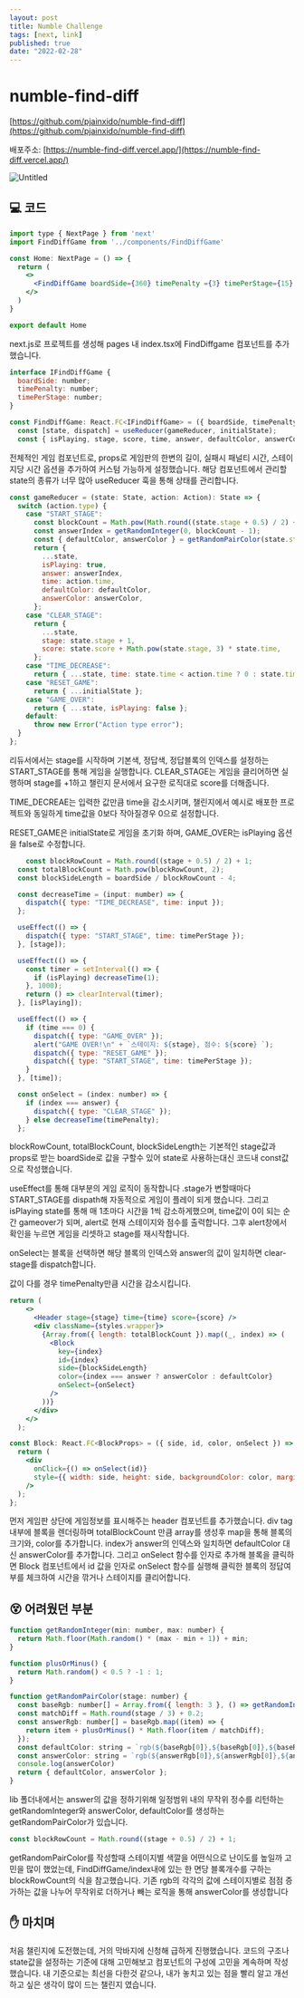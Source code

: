 ```yaml
---
layout: post
title: Numble Challenge  
tags: [next, link]
published: true 
date: "2022-02-28"
---
```


# numble-find-diff

[https://github.com/pjainxido/numble-find-diff](https://github.com/pjainxido/numble-find-diff)

배포주소: [https://numble-find-diff.vercel.app/](https://numble-find-diff.vercel.app/)

![Untitled](/postimgs/NumbleCh/Untitled.png)

## 💻 코드

```jsx
import type { NextPage } from 'next'
import FindDiffGame from '../components/FindDiffGame'

const Home: NextPage = () => {
  return (
    <>
      <FindDiffGame boardSide={360} timePenalty ={3} timePerStage={15} />
    </>
  )
}

export default Home
```

next.js로 프로젝트를 생성해 pages 내 index.tsx에 FindDiffgame 컴포넌트를 추가했습니다.

```jsx
interface IFindDiffGame {
  boardSide: number;
  timePenalty: number;
  timePerStage: number;
}

const FindDiffGame: React.FC<IFindDiffGame> = ({ boardSide, timePenalty, timePerStage }) => {
  const [state, dispatch] = useReducer(gameReducer, initialState);
  const { isPlaying, stage, score, time, answer, defaultColor, answerColor } = state;
```

전체적인 게임 컴포넌트로, props로 게임판의 한변의 길이, 실패시 패널티 시간, 스테이지당 시간 옵션을 추가하여 커스텀 가능하게 설정했습니다. 해당 컴포넌트에서 관리할 state의 종류가 너무 많아 useReducer 훅을 통해 상태를 관리합니다.

```jsx
const gameReducer = (state: State, action: Action): State => {
  switch (action.type) {
    case "START_STAGE":
      const blockCount = Math.pow(Math.round((state.stage + 0.5) / 2) + 1, 2);
      const answerIndex = getRandomInteger(0, blockCount - 1);
      const { defaultColor, answerColor } = getRandomPairColor(state.stage);
      return {
        ...state,
        isPlaying: true,
        answer: answerIndex,
        time: action.time,
        defaultColor: defaultColor,
        answerColor: answerColor,
      };
    case "CLEAR_STAGE":
      return {
        ...state,
        stage: state.stage + 1,
        score: state.score + Math.pow(state.stage, 3) * state.time,
      };
    case "TIME_DECREASE":
      return { ...state, time: state.time < action.time ? 0 : state.time - action.time };
    case "RESET_GAME":
      return { ...initialState };
    case "GAME_OVER":
      return { ...state, isPlaying: false };
    default:
      throw new Error("Action type error");
  }
};
```

리듀서에서는 stage를 시작하며 기본색, 정답색, 정답블록의 인덱스를 설정하는 START_STAGE를 통해 게임을 실행합니다. 
CLEAR_STAGE는 게임을 클리어하면 실행하며 stage를 +1하고 챌린지 문서에서 요구한 로직대로 score를 더해줍니다.

TIME_DECREAE는 입력한 값만큼  time을 감소시키며, 챌린지에서 예시로 배포한 프로젝트와 동일하게 time값을 0보다 작아질경우 0으로 설정합니다.

RESET_GAME은 initialState로 게임을 초기화 하며, GAME_OVER는 isPlaying 옵션을 false로 수정합니다.

```jsx
	const blockRowCount = Math.round((stage + 0.5) / 2) + 1;
  const totalBlockCount = Math.pow(blockRowCount, 2);
  const blockSideLength = boardSide / blockRowCount - 4;

  const decreaseTime = (input: number) => {
    dispatch({ type: "TIME_DECREASE", time: input });
  };

  useEffect(() => {
    dispatch({ type: "START_STAGE", time: timePerStage });
  }, [stage]);

  useEffect(() => {
    const timer = setInterval(() => {
      if (isPlaying) decreaseTime(1);
    }, 1000);
    return () => clearInterval(timer);
  }, [isPlaying]);

  useEffect(() => {
    if (time === 0) {
      dispatch({ type: "GAME_OVER" });
      alert("GAME OVER!\n" + `스테이지: ${stage}, 점수: ${score} `);
      dispatch({ type: "RESET_GAME" });
      dispatch({ type: "START_STAGE", time: timePerStage });
    }
  }, [time]);

  const onSelect = (index: number) => {
    if (index === answer) {
      dispatch({ type: "CLEAR_STAGE" });
    } else decreaseTime(timePenalty);
  };
```

blockRowCount, totalBlockCount, blockSideLength는 기본적인 stage값과 props로 받는 boardSide로 값을 구할수 있어 state로 사용하는대신 코드내 const값으로 작성했습니다.

useEffect를 통해 대부분의 게임 로직이 동작합니다 .stage가 변할때마다 START_STAGE를 dispath해 자동적으로 게임이 플레이 되게 했습니다. 
그리고 isPlaying state를 통해 매 1초마다 시간을 1씩 감소하게했으며, time값이 0이 되는 순간 gameover가 되며, alert로 현재 스테이지와 점수를 출력합니다. 그후 alert창에서 확인을 누르면 게임을 리셋하고 stage를 재시작합니다. 

onSelect는 블록을 선택하면 해당 블록의 인덱스와 answer의 값이 일치하면 clear-stage를 dispatch합니다. 

값이 다를 경우 timePenalty만큼 시간을 감소시킵니다.

```jsx
return (
    <>
      <Header stage={stage} time={time} score={score} />
      <div className={styles.wrapper}>
        {Array.from({ length: totalBlockCount }).map((_, index) => (
          <Block
            key={index}
            id={index}
            side={blockSideLength}
            color={index === answer ? answerColor : defaultColor}
            onSelect={onSelect}
          />
        ))}
      </div>
    </>
  );
```

```jsx
const Block: React.FC<BlockProps> = ({ side, id, color, onSelect }) => {
  return (
    <div
      onClick={() => onSelect(id)}
      style={{ width: side, height: side, backgroundColor: color, margin: 2 }}
    />
  );
};
```

먼저 게임판 상단에 게임정보를 표시해주는 header 컴포넌트를 추가했습니다.
div tag 내부에 블록을 렌더링하며 totalBlockCount 만큼 array를 생성후 map을 통해 블록의 크기와, color를 추가합니다. index가 answer의 인덱스와 일치하면 defaultColor 대신 answerColor를 추가합니다. 그리고 onSelect 함수를 인자로 추가해 블록을 클릭하면 Block 컴포넌트에서 id 값을 인자로 onSelect 함수를 실행해 클릭한 블록의 정답여부를 체크하여 시간을 깎거나 스테이지를 클리어합니다.

## 😵 어려웠던 부분

```jsx
function getRandomInteger(min: number, max: number) {
  return Math.floor(Math.random() * (max - min + 1)) + min;
}

function plusOrMinus() {
  return Math.random() < 0.5 ? -1 : 1;
}

function getRandomPairColor(stage: number) {
  const baseRgb: number[] = Array.from({ length: 3 }, () => getRandomInteger(0, 255));
  const matchDiff = Math.round(stage / 3) + 0.2;
  const answerRgb: number[] = baseRgb.map((item) => {
    return item + plusOrMinus() * Math.floor(item / matchDiff);
  });
  const defaultColor: string = `rgb(${baseRgb[0]},${baseRgb[0]},${baseRgb[2]})`;
  const answerColor: string = `rgb(${answerRgb[0]},${answerRgb[0]},${answerRgb[2]})`;
  console.log(answerColor)
  return { defaultColor, answerColor };
}
```

lib 폴더내에서는 answer의 값을 정하기위해 일정범위 내의 무작위 정수를 리턴하는 getRandomInteger와 answerColor, defaultColor를 생성하는 getRandomPairColor가 있습니다.

```jsx
const blockRowCount = Math.round((stage + 0.5) / 2) + 1;
```

getRandomPairColor를 작성할때 스테이지별 색깔을 어떤식으로 난이도를 높일까 고민을 많이 했었는데, FindDiffGame/index내에 있는 한 면당 블록개수를 구하는 blockRowCount의 식을 참고했습니다. 
기존 rgb의 각각의 값에 스테이지별로 점점 증가하는 값을 나누어 무작위로 더하거나 빼는 로직을 통해 answerColor를 생성합니다

## ✋ 마치며

처음 챌린지에 도전했는데, 거의 막바지에 신청해 급하게 진행했습니다.  코드의 구조나 state값을 설정하는 기준에 대해 고민해보고 컴포넌트의 구성에 고민을 계속하며 작성했습니다. 내 기준으로는 최선을 다한것 같으나, 내가 놓치고 있는 점을 빨리 알고 개선하고 싶은 생각이 많이 드는 챌린지 였습니다.
